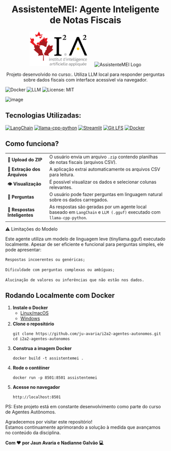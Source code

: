 <h1 align="center"> AssistenteMEI: Agente Inteligente de Notas Fiscais</h1>

<p align="center">
  <img src="imgs/logo_i2a2.png" alt="i2a2 Logo" width="180"/>
  &nbsp;&nbsp;&nbsp;&nbsp;
  <img src="imgs/LOGO.png" alt="AssistenteMEI Logo" width="110"/>
</p>


<p align="center">
  Projeto desenvolvido no curso:. Utiliza LLM local para responder perguntas sobre dados fiscais com interface acessível via navegador.
</p>


![Docker](https://img.shields.io/badge/docker-ready-blue)
![LLM](https://img.shields.io/badge/LLM-local-lightgrey)
![License: MIT](https://img.shields.io/badge/License-MIT-yellow.svg)


![image](https://github.com/user-attachments/assets/971dd4c8-2136-4643-a8fc-138baa80506c)

## Tecnologias Utilizadas: 

[![LangChain](https://img.shields.io/badge/LangChain-4B8BBE?style=for-the-badge&logo=python&logoColor=white)](https://www.langchain.com/)
[![llama-cpp-python](https://img.shields.io/badge/llama--cpp--python-FFB000?style=for-the-badge)](https://github.com/abetlen/llama-cpp-python)
[![Streamlit](https://img.shields.io/badge/Streamlit-FF4B4B?style=for-the-badge&logo=streamlit&logoColor=white)](https://streamlit.io/)
[![Git LFS](https://img.shields.io/badge/Git_LFS-F1502F?style=for-the-badge&logo=git&logoColor=white)](https://git-lfs.com/)
[![Docker](https://img.shields.io/badge/Docker-2496ED?style=for-the-badge&logo=docker&logoColor=white)](https://www.docker.com/)

## Como funciona? 


<table>
  <tr>
    <td><strong>📁 Upload do ZIP</strong></td>
    <td>O usuário envia um arquivo <code>.zip</code> contendo planilhas de notas fiscais (arquivos CSV).</td>
  </tr>
  <tr>
    <td><strong>📂 Extração dos Arquivos</strong></td>
    <td>A aplicação extrai automaticamente os arquivos CSV para leitura.</td>
  </tr>
  <tr>
    <td><strong>👁️ Visualização</strong></td>
    <td>É possível visualizar os dados e selecionar colunas relevantes.</td>
  </tr>
  <tr>
    <td><strong>🧠 Perguntas</strong></td>
    <td>O usuário pode fazer perguntas em linguagem natural sobre os dados carregados.</td>
  </tr>
  <tr>
    <td><strong>💬 Respostas Inteligentes</strong></td>
    <td>As respostas são geradas por um agente local baseado em <code>LangChain</code> e <code>LLM (.gguf)</code> executado com <code>llama-cpp-python</code>.</td>
  </tr>
</table>

⚠️ Limitações do Modelo

Este agente utiliza um modelo de linguagem leve (tinyllama.gguf) executado localmente. Apesar de ser eficiente e funcional para perguntas simples, ele pode apresentar:

    Respostas incoerentes ou genéricas;

    Dificuldade com perguntas complexas ou ambíguas;

    Alucinação de valores ou inferências que não estão nos dados.


<h2>Rodando Localmente com Docker</h2>

<ol>
  <li><strong>Instale o Docker</strong><br>
    <ul>
      <li><a href="https://docs.docker.com/engine/install/">Linux/macOS</a></li>
      <li><a href="https://docs.docker.com/desktop/install/windows-install/">Windows</a></li>
    </ul>
  </li>

  <li><strong>Clone o repositório</strong><br>
    <pre><code>git clone https://github.com/ju-avaria/i2a2-agentes-autonomos.git
cd i2a2-agentes-autonomos</code></pre>
  </li>

  <li><strong>Construa a imagem Docker</strong><br>
    <pre><code>docker build -t assistentemei .</code></pre>
  </li>

  <li><strong>Rode o contêiner</strong><br>
    <pre><code>docker run -p 8501:8501 assistentemei</code></pre>
  </li>

  <li><strong>Acesse no navegador</strong><br>
    <pre><code>http://localhost:8501</code></pre>
  </li>
</ol>

PS: Este projeto está em constante desenvolvimento como parte do curso de Agentes Autônomos.

Agradecemos por visitar este repositório!  
Estamos continuamente aprimorando a solução à medida que avançamos no conteúdo da disciplina.

<strong>Com ❤️ por Jaun Avaria e Nadianne Galvão  💻</strong>

